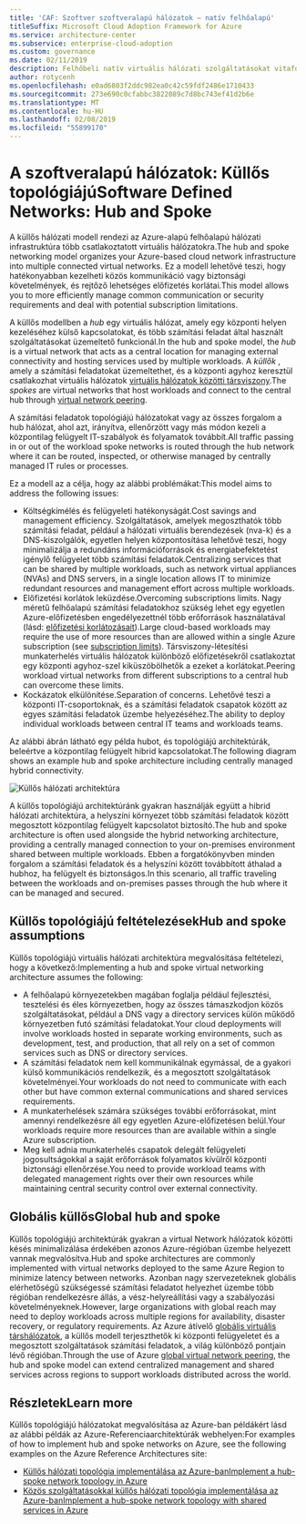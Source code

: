 ```yaml
---
title: 'CAF: Szoftver szoftveralapú hálózatok – natív felhőalapú'
titleSuffix: Microsoft Cloud Adoption Framework for Azure
ms.service: architecture-center
ms.subservice: enterprise-cloud-adoption
ms.custom: governance
ms.date: 02/11/2019
description: Felhőbeli natív virtuális hálózati szolgáltatásokat vitafórum
author: rotycenh
ms.openlocfilehash: e0ad6803f2ddc982ea0c42c59fdf2486e1710433
ms.sourcegitcommit: 273e690c0cfabbc3822089c7d8bc743ef41d2b6e
ms.translationtype: MT
ms.contentlocale: hu-HU
ms.lasthandoff: 02/08/2019
ms.locfileid: "55899170"
---
```

# <a name="software-defined-networks-hub-and-spoke"></a><span data-ttu-id="0cfdb-103">A szoftveralapú hálózatok: Küllős topológiájú</span><span class="sxs-lookup"><span data-stu-id="0cfdb-103">Software Defined Networks: Hub and Spoke</span></span>

<span data-ttu-id="0cfdb-104">A küllős hálózati modell rendezi az Azure-alapú felhőalapú hálózati infrastruktúra több csatlakoztatott virtuális hálózatokra.</span><span class="sxs-lookup"><span data-stu-id="0cfdb-104">The hub and spoke networking model organizes your Azure-based cloud network infrastructure into multiple connected virtual networks.</span></span> <span data-ttu-id="0cfdb-105">Ez a modell lehetővé teszi, hogy hatékonyabban kezelheti közös kommunikáció vagy biztonsági követelmények, és rejtőző lehetséges előfizetés korlátai.</span><span class="sxs-lookup"><span data-stu-id="0cfdb-105">This model allows you to more efficiently manage common communication or security requirements and deal with potential subscription limitations.</span></span>

<span data-ttu-id="0cfdb-106">A küllős modellben a *hub* egy virtuális hálózat, amely egy központi helyen kezeléséhez külső kapcsolatokat, és több számítási feladat által használt szolgáltatásokat üzemeltető funkcionál.</span><span class="sxs-lookup"><span data-stu-id="0cfdb-106">In the hub and spoke model, the *hub* is a virtual network that acts as a central location for managing external connectivity and hosting services used by multiple workloads.</span></span> <span data-ttu-id="0cfdb-107">A *küllők* , amely a számítási feladatokat üzemeltethet, és a központi agyhoz keresztül csatlakozhat virtuális hálózatok [virtuális hálózatok közötti társviszony](/virtual-network/virtual-network-peering-overview).</span><span class="sxs-lookup"><span data-stu-id="0cfdb-107">The *spokes* are virtual networks that host workloads and connect to the central hub through [virtual network peering](/virtual-network/virtual-network-peering-overview).</span></span>

<span data-ttu-id="0cfdb-108">A számítási feladatok topológiájú hálózatokat vagy az összes forgalom a hub hálózat, ahol azt, irányítva, ellenőrzött vagy más módon kezeli a központilag felügyelt IT-szabályok és folyamatok továbbít.</span><span class="sxs-lookup"><span data-stu-id="0cfdb-108">All traffic passing in or out of the workload spoke networks is routed through the hub network where it can be routed, inspected, or otherwise managed by centrally managed IT rules or processes.</span></span>

<span data-ttu-id="0cfdb-109">Ez a modell az a célja, hogy az alábbi problémákat:</span><span class="sxs-lookup"><span data-stu-id="0cfdb-109">This model aims to address the following issues:</span></span>

- <span data-ttu-id="0cfdb-110">Költségkímélés és felügyeleti hatékonyságát.</span><span class="sxs-lookup"><span data-stu-id="0cfdb-110">Cost savings and management efficiency.</span></span> <span data-ttu-id="0cfdb-111">Szolgáltatások, amelyek megoszthatók több számítási feladat, például a hálózati virtuális berendezések (nva-k) és a DNS-kiszolgálók, egyetlen helyen központosítása lehetővé teszi, hogy minimalizálja a redundáns információforrások és energiabefektetést igénylő felügyelet több számítási feladatok.</span><span class="sxs-lookup"><span data-stu-id="0cfdb-111">Centralizing services that can be shared by multiple workloads, such as network virtual appliances (NVAs) and DNS servers, in a single location allows IT to minimize redundant resources and management effort across multiple workloads.</span></span>
- <span data-ttu-id="0cfdb-112">Előfizetési korlátok leküzdése.</span><span class="sxs-lookup"><span data-stu-id="0cfdb-112">Overcoming subscriptions limits.</span></span> <span data-ttu-id="0cfdb-113">Nagy méretű felhőalapú számítási feladatokhoz szükség lehet egy egyetlen Azure-előfizetésben engedélyezettnél több erőforrások használatával (lásd: [előfizetési korlátozásait](/azure/azure-subscription-service-limits)).</span><span class="sxs-lookup"><span data-stu-id="0cfdb-113">Large cloud-based workloads may require the use of more resources than are allowed within a single Azure subscription (see [subscription limits](/azure/azure-subscription-service-limits)).</span></span> <span data-ttu-id="0cfdb-114">Társviszony-létesítési munkaterhelés virtuális hálózatok különböző előfizetésekről csatlakoztat egy központi agyhoz-szel kiküszöbölhetők a ezeket a korlátokat.</span><span class="sxs-lookup"><span data-stu-id="0cfdb-114">Peering workload virtual networks from different subscriptions to a central hub can overcome these limits.</span></span>
- <span data-ttu-id="0cfdb-115">Kockázatok elkülönítése.</span><span class="sxs-lookup"><span data-stu-id="0cfdb-115">Separation of concerns.</span></span> <span data-ttu-id="0cfdb-116">Lehetővé teszi a központi IT-csoportoknak, és a számítási feladatok csapatok között az egyes számítási feladatok üzembe helyezéséhez.</span><span class="sxs-lookup"><span data-stu-id="0cfdb-116">The ability to deploy individual workloads between central IT teams and workloads teams.</span></span>

<span data-ttu-id="0cfdb-117">Az alábbi ábrán látható egy példa hubot, és topológiájú architektúrák, beleértve a központilag felügyelt hibrid kapcsolatokat.</span><span class="sxs-lookup"><span data-stu-id="0cfdb-117">The following diagram shows an example hub and spoke architecture including centrally managed hybrid connectivity.</span></span>

![Küllős hálózati architektúra](../../../reference-architectures/hybrid-networking/images/hub-spoke.png)

<span data-ttu-id="0cfdb-119">A küllős topológiájú architektúránk gyakran használják együtt a hibrid hálózati architektúra, a helyszíni környezet több számítási feladatok között megosztott központilag felügyelt kapcsolatot biztosító.</span><span class="sxs-lookup"><span data-stu-id="0cfdb-119">The hub and spoke architecture is often used alongside the hybrid networking architecture, providing a centrally managed connection to your on-premises environment shared between multiple workloads.</span></span> <span data-ttu-id="0cfdb-120">Ebben a forgatókönyvben minden forgalom a számítási feladatok és a helyszíni között továbbított áthalad a hubhoz, ha felügyelt és biztonságos.</span><span class="sxs-lookup"><span data-stu-id="0cfdb-120">In this scenario, all traffic traveling between the workloads and on-premises passes through the hub where it can be managed and secured.</span></span>

## <a name="hub-and-spoke-assumptions"></a><span data-ttu-id="0cfdb-121">Küllős topológiájú feltételezések</span><span class="sxs-lookup"><span data-stu-id="0cfdb-121">Hub and spoke assumptions</span></span>

<span data-ttu-id="0cfdb-122">Küllős topológiájú virtuális hálózati architektúra megvalósítása feltételezi, hogy a következő:</span><span class="sxs-lookup"><span data-stu-id="0cfdb-122">Implementing a hub and spoke virtual networking architecture assumes the following:</span></span>

- <span data-ttu-id="0cfdb-123">A felhőalapú környezetekben magában foglalja például fejlesztési, tesztelési és éles környezetben, hogy az összes támaszkodjon közös szolgáltatásokat, például a DNS vagy a directory services külön működő környezetben futó számítási feladatokat.</span><span class="sxs-lookup"><span data-stu-id="0cfdb-123">Your cloud deployments will involve workloads hosted in separate working environments, such as development, test, and production, that all rely on a set of common services such as DNS or directory services.</span></span>
- <span data-ttu-id="0cfdb-124">A számítási feladatok nem kell kommunikálnak egymással, de a gyakori külső kommunikációs rendelkezik, és a megosztott szolgáltatások követelményei.</span><span class="sxs-lookup"><span data-stu-id="0cfdb-124">Your workloads do not need to communicate with each other but have common external communications and shared services requirements.</span></span>
- <span data-ttu-id="0cfdb-125">A munkaterhelések számára szükséges további erőforrásokat, mint amennyi rendelkezésre áll egy egyetlen Azure-előfizetésen belül.</span><span class="sxs-lookup"><span data-stu-id="0cfdb-125">Your workloads require more resources than are available within a single Azure subscription.</span></span>
- <span data-ttu-id="0cfdb-126">Meg kell adnia munkaterhelés csapatok delegált felügyeleti jogosultságokkal a saját erőforrások folyamatos kívülről központi biztonsági ellenőrzése.</span><span class="sxs-lookup"><span data-stu-id="0cfdb-126">You need to provide workload teams with delegated management rights over their own resources while maintaining central security control over external connectivity.</span></span>

## <a name="global-hub-and-spoke"></a><span data-ttu-id="0cfdb-127">Globális küllős</span><span class="sxs-lookup"><span data-stu-id="0cfdb-127">Global hub and spoke</span></span>

<span data-ttu-id="0cfdb-128">Küllős topológiájú architektúrák gyakran a virtual Network hálózatok közötti késés minimalizálása érdekében azonos Azure-régióban üzembe helyezett vannak megvalósítva.</span><span class="sxs-lookup"><span data-stu-id="0cfdb-128">Hub and spoke architectures are commonly implemented with virtual networks deployed to the same Azure Region to minimize latency between networks.</span></span> <span data-ttu-id="0cfdb-129">Azonban nagy szervezeteknek globális elérhetőségű szükségessé számítási feladatot helyezhet üzembe több régióban rendelkezésre állás, a vész-helyreállítási vagy a szabályozási követelményeknek.</span><span class="sxs-lookup"><span data-stu-id="0cfdb-129">However, large organizations with global reach may need to deploy workloads across multiple regions for availability, disaster recovery, or regulatory requirements.</span></span> <span data-ttu-id="0cfdb-130">Az Azure átívelő [globális virtuális társhálózatok](/azure/virtual-network/virtual-network-peering-overview), a küllős modell terjeszthetők ki központi felügyeletet és a megosztott szolgáltatások számítási feladatok, a világ különböző pontjain lévő régióban.</span><span class="sxs-lookup"><span data-stu-id="0cfdb-130">Through the use of Azure [global virtual network peering](/azure/virtual-network/virtual-network-peering-overview), the hub and spoke model can extend centralized management and shared services across regions to support workloads distributed across the world.</span></span>

## <a name="learn-more"></a><span data-ttu-id="0cfdb-131">Részletek</span><span class="sxs-lookup"><span data-stu-id="0cfdb-131">Learn more</span></span>

<span data-ttu-id="0cfdb-132">Küllős topológiájú hálózatokat megvalósítása az Azure-ban példákért lásd az alábbi példák az Azure-Referenciaarchitektúrák webhelyen:</span><span class="sxs-lookup"><span data-stu-id="0cfdb-132">For examples of how to implement hub and spoke networks on Azure, see the following examples on the Azure Reference Architectures site:</span></span>

- [<span data-ttu-id="0cfdb-133">Küllős hálózati topológia implementálása az Azure-ban</span><span class="sxs-lookup"><span data-stu-id="0cfdb-133">Implement a hub-spoke network topology in Azure</span></span>](../../../reference-architectures/hybrid-networking/hub-spoke.md)
- [<span data-ttu-id="0cfdb-134">Közös szolgáltatásokkal küllős hálózati topológia implementálása az Azure-ban</span><span class="sxs-lookup"><span data-stu-id="0cfdb-134">Implement a hub-spoke network topology with shared services in Azure</span></span>](../../../reference-architectures/hybrid-networking/shared-services.md)
